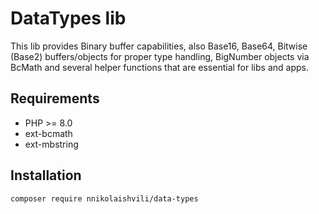 # DataTypes lib

This lib provides Binary buffer capabilities, also Base16, Base64, Bitwise (Base2) buffers/objects for proper type handling, 
BigNumber objects via BcMath and several helper functions that are essential for libs and apps.

## Requirements

* PHP >= 8.0
* ext-bcmath
* ext-mbstring

## Installation

`composer require nnikolaishvili/data-types`

